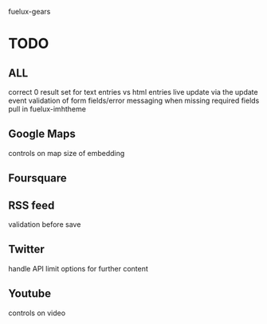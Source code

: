 fuelux-gears

# TODO
## ALL
correct 0 result set for text entries vs html entries
live update via the update event
validation of form fields/error messaging when missing required fields
pull in fuelux-imhtheme

## Google Maps
controls on map
size of embedding

## Foursquare

## RSS feed
validation before save

## Twitter
handle API limit
options for further content

## Youtube
controls on video